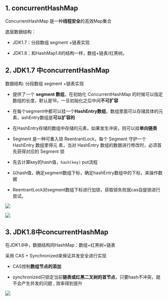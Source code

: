 ## 1. concurrentHashMap
ConcurrentHashMap 是一种**线程安全**的高效Map集合

底层数据结构：

- JDK1.7：分段数组 segment +链表实现

- JDK1.8：和HashMap1.8的结构一样，数组+链表/红黑树。

## 2. JDK1.7 中concurrentHashMap

数据结构: 分段数组 segment +链表实现
- 提供了一个 **segment 数组**，在初始化 ConcurrentHashMap 的时候可以指定数组的长度，默认是16，一旦初始化之后中间**不可扩容**
- 在每个segment中都可以挂一个**HashEntry数组**，数组里面可以存储具体的元素，ashEntry数组是**可以扩容的**
- 在HashEntry存储的数组中存储的元素，如果发生冲突，则可以挂**单向链表**
- Segment 是一种可重入锁 ReentrantLock，每个 Segment 守护一个HashEntry 数组里得元 素，当对 HashEntry 数组的数据进行修改时，必须首先获得对应的 Segment 锁

- 先去计算key的hash值，`hash(key)`
put流程
- 以hash值，确定segment数组下标，确定hashEntry数组中的下标，来操作数据
- ReentrantLock对segment数组下标进行加锁，获取锁失败就cas自旋锁进行尝试。

![](https://cdn.jsdelivr.net/gh/sword4869/pic1@main/images/202407112130235.png)

![](https://cdn.jsdelivr.net/gh/sword4869/pic1@main/images/202407112130237.png)

## 3. JDK1.8中concurrentHashMap

在JDK1.8中，数据结构同HashMap：数组+红黑树+链表

采用 CAS + Synchronized来保证并发安全进行实现

- CAS控制**数组节点的添加**

- synchronized只锁定当前**链表或红黑二叉树的首节点**，只要hash不冲突，就不会产生并发的问题 , 效率得到提升

![](https://cdn.jsdelivr.net/gh/sword4869/pic1@main/images/202407112130238.png)



